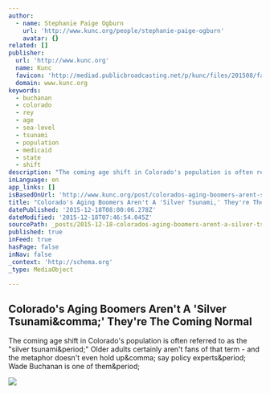 ```yaml
---
author:
  - name: Stephanie Paige Ogburn
    url: 'http://www.kunc.org/people/stephanie-paige-ogburn'
    avatar: {}
related: []
publisher:
  url: 'http://www.kunc.org'
  name: Kunc
  favicon: 'http://mediad.publicbroadcasting.net/p/kunc/files/201508/favicon_fid.ico'
  domain: www.kunc.org
keywords:
  - buchanan
  - colorado
  - rey
  - age
  - sea-level
  - tsunami
  - population
  - medicaid
  - state
  - shift
description: "The coming age shift in Colorado's population is often referred to as the \"silver tsunami.\" Older adults certainly aren't fans of that term - and the metaphor doesn't even hold up, say policy experts. Wade Buchanan is one of them."
inLanguage: en
app_links: []
isBasedOnUrl: 'http://www.kunc.org/post/colorados-aging-boomers-arent-silver-tsunami-theyre-coming-normal'
title: "Colorado's Aging Boomers Aren't A 'Silver Tsunami,' They're The Coming Normal"
datePublished: '2015-12-18T08:00:06.278Z'
dateModified: '2015-12-18T07:46:54.045Z'
sourcePath: _posts/2015-12-18-colorados-aging-boomers-arent-a-silver-tsunami-theyre.md
published: true
inFeed: true
hasPage: false
inNav: false
_context: 'http://schema.org'
_type: MediaObject

---
```

<article style=""><h1>Colorado's Aging Boomers Aren't A 'Silver Tsunami&amp;comma;' They're The Coming Normal</h1><p>The coming age shift in Colorado's population is often referred to as the "silver tsunami&amp;period;" Older adults certainly aren't fans of that term - and the metaphor doesn't even hold up&amp;comma; say policy experts&amp;period; Wade Buchanan is one of them&amp;period;</p><img src="http://mediad.publicbroadcasting.net/p/kunc/files/styles/medium/public/201512/colo_dola-age-animate2.gif" /></article>